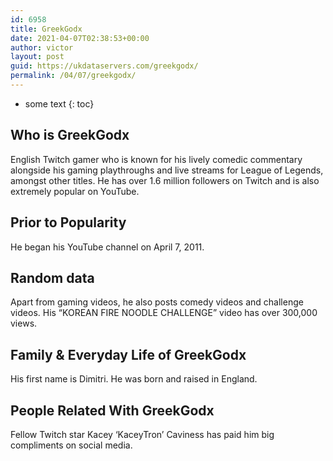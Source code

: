 ```yaml
---
id: 6958
title: GreekGodx
date: 2021-04-07T02:38:53+00:00
author: victor
layout: post
guid: https://ukdataservers.com/greekgodx/
permalink: /04/07/greekgodx/
---
```


* some text
{: toc}


## Who is GreekGodx



English Twitch gamer who is known for his lively comedic commentary alongside his gaming playthroughs and live streams for League of Legends, amongst other titles. He has over 1.6 million followers on Twitch and is also extremely popular on YouTube. 

                
                
                
## Prior to Popularity



He began his YouTube channel on April 7, 2011.

                
                
                
## Random data



Apart from gaming videos, he also posts comedy videos and challenge videos. His &#8220;KOREAN FIRE NOODLE CHALLENGE&#8221; video has over 300,000 views. 

                
                
                
## Family & Everyday Life of GreekGodx



His first name is Dimitri. He was born and raised in England.

                
                
                
## People Related With GreekGodx



Fellow Twitch star Kacey &#8216;KaceyTron&#8217; Caviness has paid him big compliments on social media.

                
              
            
          
          
          